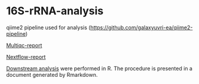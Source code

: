 # 16S-rRNA-analysis

qiime2 pipeline used for analysis (https://github.com/galaxyuvri-ea/qiime2-pipeline)

[Multiqc-report](https://galaxyuvri-ea.github.io/16S-rRNA-analysis/multiqc_report.html)

[Nextflow-report](https://galaxyuvri-ea.github.io/16S-rRNA-analysis/qiime2_report.html)

[Downstream analysis](https://galaxyuvri-ea.github.io/16S-rRNA-analysis/multiqc_report.html) were performed in R. The procedure  is presented in a document generated by Rmarkdown.
